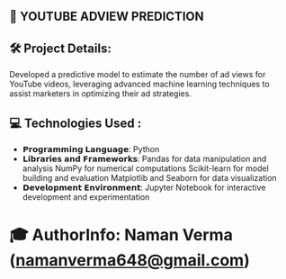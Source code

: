 ## 💽 YOUTUBE ADVIEW PREDICTION 

## 🛠 Project Details:

Developed a predictive model to estimate the number of ad views for YouTube videos, leveraging advanced machine learning techniques to assist marketers in optimizing their ad strategies.

## 💻 Technologies Used :

- 𝗣𝗿𝗼𝗴𝗿𝗮𝗺𝗺𝗶𝗻𝗴 𝗟𝗮𝗻𝗴𝘂𝗮𝗴𝗲: Python
- 𝗟𝗶𝗯𝗿𝗮𝗿𝗶𝗲𝘀 𝗮𝗻𝗱 𝗙𝗿𝗮𝗺𝗲𝘄𝗼𝗿𝗸𝘀:
        Pandas for data manipulation and analysis
        NumPy for numerical computations
        Scikit-learn for model building and evaluation
        Matplotlib and Seaborn for data visualization
- 𝗗𝗲𝘃𝗲𝗹𝗼𝗽𝗺𝗲𝗻𝘁 𝗘𝗻𝘃𝗶𝗿𝗼𝗻𝗺𝗲𝗻𝘁: Jupyter Notebook for interactive development and experimentation

# 🎓 AuthorInfo: Naman Verma (namanverma648@gmail.com)



